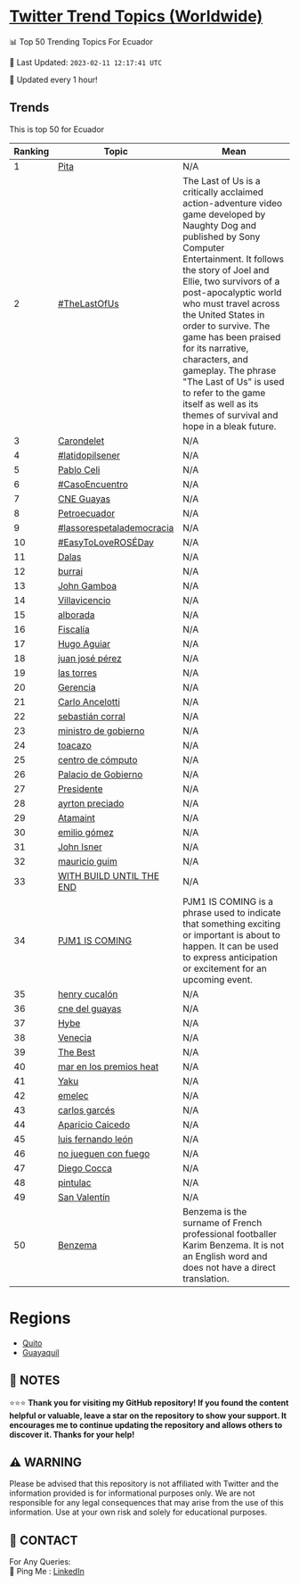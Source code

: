 [Twitter Trend Topics (Worldwide)](https://github.com/ErcinDedeoglu/Twitter-Trend-Topics)
==========


📊 Top 50 Trending Topics For Ecuador

📆 Last Updated: `2023-02-11 12:17:41 UTC`

🔧 Updated every 1 hour!


## Trends

This is top 50 for Ecuador

| Ranking | Topic | Mean |
| ------- | ------------ | ------------ |
| 1 | [Pita](http://twitter.com/search?q=Pita) | N/A |
| 2 | [#TheLastOfUs](http://twitter.com/search?q=%23TheLastOfUs) | The Last of Us is a critically acclaimed action-adventure video game developed by Naughty Dog and published by Sony Computer Entertainment. It follows the story of Joel and Ellie, two survivors of a post-apocalyptic world who must travel across the United States in order to survive. The game has been praised for its narrative, characters, and gameplay. The phrase "The Last of Us" is used to refer to the game itself as well as its themes of survival and hope in a bleak future. |
| 3 | [Carondelet](http://twitter.com/search?q=Carondelet) | N/A |
| 4 | [#latidopilsener](http://twitter.com/search?q=%23latidopilsener) | N/A |
| 5 | [Pablo Celi](http://twitter.com/search?q=Pablo+Celi) | N/A |
| 6 | [#CasoEncuentro](http://twitter.com/search?q=%23CasoEncuentro) | N/A |
| 7 | [CNE Guayas](http://twitter.com/search?q=CNE+Guayas) | N/A |
| 8 | [Petroecuador](http://twitter.com/search?q=Petroecuador) | N/A |
| 9 | [#lassorespetalademocracia](http://twitter.com/search?q=%23lassorespetalademocracia) | N/A |
| 10 | [#EasyToLoveROSÉDay](http://twitter.com/search?q=%23EasyToLoveROS%c3%89Day) | N/A |
| 11 | [Dalas](http://twitter.com/search?q=Dalas) | N/A |
| 12 | [burrai](http://twitter.com/search?q=burrai) | N/A |
| 13 | [John Gamboa](http://twitter.com/search?q=John+Gamboa) | N/A |
| 14 | [Villavicencio](http://twitter.com/search?q=Villavicencio) | N/A |
| 15 | [alborada](http://twitter.com/search?q=alborada) | N/A |
| 16 | [Fiscalía](http://twitter.com/search?q=Fiscal%c3%ada) | N/A |
| 17 | [Hugo Aguiar](http://twitter.com/search?q=Hugo+Aguiar) | N/A |
| 18 | [juan josé pérez](http://twitter.com/search?q=juan+jos%c3%a9+p%c3%a9rez) | N/A |
| 19 | [las torres](http://twitter.com/search?q=las+torres) | N/A |
| 20 | [Gerencia](http://twitter.com/search?q=Gerencia) | N/A |
| 21 | [Carlo Ancelotti](http://twitter.com/search?q=Carlo+Ancelotti) | N/A |
| 22 | [sebastián corral](http://twitter.com/search?q=sebasti%c3%a1n+corral) | N/A |
| 23 | [ministro de gobierno](http://twitter.com/search?q=ministro+de+gobierno) | N/A |
| 24 | [toacazo](http://twitter.com/search?q=toacazo) | N/A |
| 25 | [centro de cómputo](http://twitter.com/search?q=centro+de+c%c3%b3mputo) | N/A |
| 26 | [Palacio de Gobierno](http://twitter.com/search?q=Palacio+de+Gobierno) | N/A |
| 27 | [Presidente](http://twitter.com/search?q=Presidente) | N/A |
| 28 | [ayrton preciado](http://twitter.com/search?q=ayrton+preciado) | N/A |
| 29 | [Atamaint](http://twitter.com/search?q=Atamaint) | N/A |
| 30 | [emilio gómez](http://twitter.com/search?q=emilio+g%c3%b3mez) | N/A |
| 31 | [John Isner](http://twitter.com/search?q=John+Isner) | N/A |
| 32 | [mauricio guim](http://twitter.com/search?q=mauricio+guim) | N/A |
| 33 | [WITH BUILD UNTIL THE END](http://twitter.com/search?q=WITH+BUILD+UNTIL+THE+END) | N/A |
| 34 | [PJM1 IS COMING](http://twitter.com/search?q=PJM1+IS+COMING) | PJM1 IS COMING is a phrase used to indicate that something exciting or important is about to happen. It can be used to express anticipation or excitement for an upcoming event. |
| 35 | [henry cucalón](http://twitter.com/search?q=henry+cucal%c3%b3n) | N/A |
| 36 | [cne del guayas](http://twitter.com/search?q=cne+del+guayas) | N/A |
| 37 | [Hybe](http://twitter.com/search?q=Hybe) | N/A |
| 38 | [Venecia](http://twitter.com/search?q=Venecia) | N/A |
| 39 | [The Best](http://twitter.com/search?q=The+Best) | N/A |
| 40 | [mar en los premios heat](http://twitter.com/search?q=mar+en+los+premios+heat) | N/A |
| 41 | [Yaku](http://twitter.com/search?q=Yaku) | N/A |
| 42 | [emelec](http://twitter.com/search?q=emelec) | N/A |
| 43 | [carlos garcés](http://twitter.com/search?q=carlos+garc%c3%a9s) | N/A |
| 44 | [Aparicio Caicedo](http://twitter.com/search?q=Aparicio+Caicedo) | N/A |
| 45 | [luis fernando león](http://twitter.com/search?q=luis+fernando+le%c3%b3n) | N/A |
| 46 | [no jueguen con fuego](http://twitter.com/search?q=no+jueguen+con+fuego) | N/A |
| 47 | [Diego Cocca](http://twitter.com/search?q=Diego+Cocca) | N/A |
| 48 | [pintulac](http://twitter.com/search?q=pintulac) | N/A |
| 49 | [San Valentín](http://twitter.com/search?q=San+Valent%c3%adn) | N/A |
| 50 | [Benzema](http://twitter.com/search?q=Benzema) | Benzema is the surname of French professional footballer Karim Benzema. It is not an English word and does not have a direct translation. |



# Regions

* [Quito](</Ecuador/Quito.md>)
* [Guayaquil](</Ecuador/Guayaquil.md>)



## 📝 NOTES

⭐⭐⭐ **Thank you for visiting my GitHub repository! If you found the content helpful or valuable, leave a star on the repository to show your support. It encourages me to continue updating the repository and allows others to discover it. Thanks for your help!**


## ⚠️ WARNING

Please be advised that this repository is not affiliated with Twitter and the information provided is for informational purposes only. We are not responsible for any legal consequences that may arise from the use of this information. Use at your own risk and solely for educational purposes.


## 📨 CONTACT

 For Any Queries:  
            🏓 Ping Me : [LinkedIn](https://www.linkedin.com/in/ercindedeoglu/)
